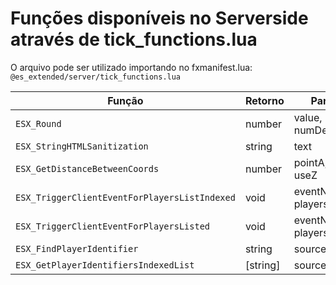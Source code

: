 # Funções disponíveis no Serverside através de **tick_functions.lua**
O arquivo pode ser utilizado importando no fxmanifest.lua: `@es_extended/server/tick_functions.lua`

| Função     | Retorno | Parâmetros                                     | Descrição                                     |
|------------|---------|------------------------------------------------|------------------------------------------------
| `ESX_Round`    | number  | value, numDecimalPlaces                        |
| `ESX_StringHTMLSanitization`    | string  | text                        |
| `ESX_GetDistanceBetweenCoords`    | number  | pointA, pointB, useZ                        |
| `ESX_TriggerClientEventForPlayersListIndexed`    | void  | eventName, playersList, ...                        |
| `ESX_TriggerClientEventForPlayersListed`    | void  | eventName, playersList, ...                        |
| `ESX_FindPlayerIdentifier`    | string  | source, str                        |
| `ESX_GetPlayerIdentifiersIndexedList`    | [string]  | source                        |